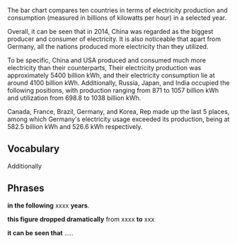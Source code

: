 The bar chart compares ten countries in terms of electricity production and consumption
(measured in billions of kilowatts per hour) in a selected year.

Overall, it can be seen that in 2014, China was regarded as the biggest producer and consumer of electricity. It is also noticeable that apart from Germany, all the nations produced more electricity than they utilized.

To be specific, China and USA produced and consumed much more electricity than their counterparts, Their electricity production was approximately 5400 billion kWh, and their electricity consumption lie at around 4100 billion kWh. Additionally, Russia, Japan, and India occupied the following positions, with production ranging from 871 to 1057 billion kWh and utilization from 698.8 to 1038 billion kWh.

Canada, France, Brazil, Germany, and Korea, Rep made up the last 5 places, among which Germany's electricity usage exceeded its production, being at 582.5 billion kWh and 526.6 
kWh respectively.





## Vocabulary

Additionally



## Phrases

**in the following** xxxx **years**.

**this figure dropped dramatically** from xxxx **to** xxx

**it can be seen that** .....

